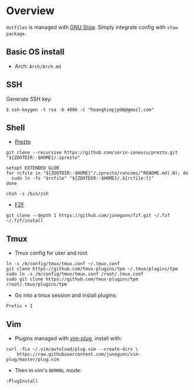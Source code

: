 # Overview

`dotfiles` is managed with [GNU Stow](https://www.gnu.org/software/stow/manual/stow.html).
Simply integrate config with `stow package`.


## Basic OS install

+ Arch: `Arch/Arch.md`


## SSH

Generate SSH key:
```
$ ssh-keygen -t rsa -b 4096 -C "hoanghiepjp96@gmail.com"
```


## Shell

* [Prezto](https://github.com/sorin-ionescu/prezto)
```
git clone --recursive https://github.com/sorin-ionescu/prezto.git "${ZDOTDIR:-$HOME}/.zprezto"

setopt EXTENDED_GLOB
for rcfile in "${ZDOTDIR:-$HOME}"/.zprezto/runcoms/^README.md(.N); do
  sudo ln -fs "$rcfile" "${ZDOTDIR:-$HOME}/.${rcfile:t}"
done

chsh -s /bin/zsh
```

* [FZF](https://github.com/junegunn/fzf.git)
```
git clone --depth 1 https://github.com/junegunn/fzf.git ~/.fzf
~/.fzf/install
```


## Tmux

+ Tmux config for user and root
```
ln -s /m/config/tmux/tmux.conf ~/.tmux.conf
git clone https://github.com/tmux-plugins/tpm ~/.tmux/plugins/tpm
sudo ln -s /m/config/tmux/tmux.conf /root/.tmux.conf
sudo git clone https://github.com/tmux-plugins/tpm /root/.tmux/plugins/tpm
```

+ Go into a tmux session and install plugins:
```
Prefix + I
```


## Vim

+ Plugins managed with [vim-plug](https://github.com/junegunn/vim-plug#installation), install with:
```
curl -fLo ~/.vim/autoload/plug.vim --create-dirs \
    https://raw.githubusercontent.com/junegunn/vim-plug/master/plug.vim
```

+ Then in vim's `NORMAL` mode:
```
:PlugInstall
```
